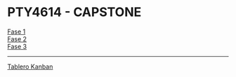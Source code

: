 # PTY4614 - CAPSTONE


[Fase 1](Fase%201/README.md)    
[Fase 2](Fase%202/README.md)        
[Fase 3](Fase%203/README.md)

---

[Tablero Kanban](https://github.com/users/marcobarrerati/projects/13)
